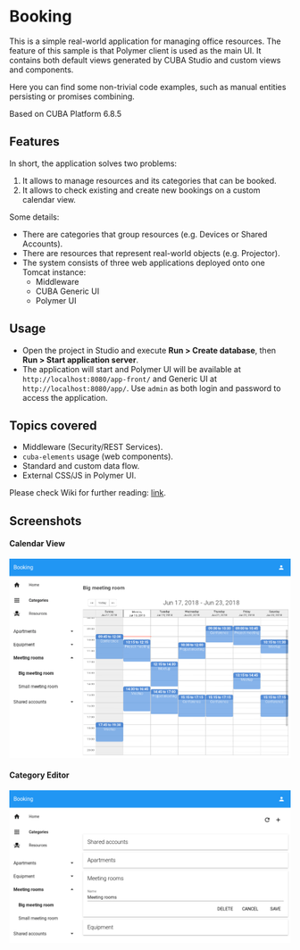# Booking

This is a simple real-world application for managing office resources.
The feature of this sample is that Polymer client is used as the main UI.
It contains both default views generated by CUBA Studio and custom views and
components.

Here you can find some non-trivial code examples, such as manual entities persisting
or promises combining.

Based on CUBA Platform 6.8.5

## Features

In short, the application solves two problems:

1. It allows to manage resources and its categories that can be booked.
2. It allows to check existing and create new bookings on a custom calendar view.

Some details:

- There are categories that group resources (e.g. Devices or Shared Accounts).
- There are resources that represent real-world objects (e.g. Projector).
- The system consists of three web applications deployed onto one Tomcat instance:
  - Middleware
  - CUBA Generic UI
  - Polymer UI

## Usage

- Open the project in Studio and execute **Run > Create database**, then
**Run > Start application server**.
- The application will start and Polymer UI will be available at
`http://localhost:8080/app-front/` and Generic UI at `http://localhost:8080/app/`.
Use `admin` as both login and password to access the application.

## Topics covered

- Middleware (Security/REST Services).
- `cuba-elements` usage (web components).
- Standard and custom data flow.
- External CSS/JS in Polymer UI.

Please check Wiki for further reading:
[link](https://github.com/cuba-platform/sample-booking/wiki).

## Screenshots

#### Calendar View

![Calendar View](./img/calendar-view.png)

#### Category Editor

![Category Editor](./img/category-editor.png)

